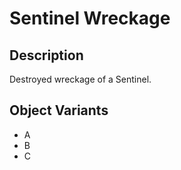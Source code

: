 # Sentinel Wreckage

## Description

Destroyed wreckage of a Sentinel.

## Object Variants

* A
* B
* C
